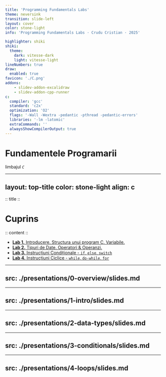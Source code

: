 ```yaml
---
title: 'Programming Fundamentals Labs'
theme: neversink
transition: slide-left
layout: cover
color: stone-light
info: 'Programming Fundamentals Labs · Crudu Cristian · 2025'

highlighter: shiki
shiki:
  theme:
    dark: vitesse-dark
    light: vitesse-light
lineNumbers: true
draw:
  enabled: true
favicon: './C.png'
addons:
    - slidev-addon-excalidraw
    - slidev-addon-cpp-runner
c:
  compiler: 'gcc'
  standard: 'c2x'
  optimization: 'O2'
  flags: '-Wall -Wextra -pedantic -pthread -pedantic-errors'
  libraries: '-lm -latomic'
  extraCommands: ''
  alwaysShowCompilerOutput: true
---
```

 
# Fundamentele Programarii
limbajul *`C`*

---
layout: top-title
color: stone-light
align: c
---

:: title ::
# Cuprins

:: content ::



<div class="ns-c-tight">

- [**Lab 1.** Introducere. Structura unui program C. Variabile.](10) 
- [**Lab 2.** Tipuri de Date. Operatori & Operanzi.](31)
- [**Lab 3.** Instrucțiuni Condiționale - `if`, `else`, `switch`](64)
- [**Lab 4.** Instrucțiuni Ciclice - `while`, `do-while`, `for`](85)

</div>


---
src: ./presentations/0-overview/slides.md
---

---
src: ./presentations/1-intro/slides.md
---

---
src: ./presentations/2-data-types/slides.md
---

---
src: ./presentations/3-conditionals/slides.md
---

---
src: ./presentations/4-loops/slides.md
---